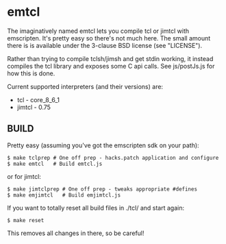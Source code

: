 emtcl
=====

The imaginatively named emtcl lets you compile tcl or jimtcl with emscripten. It's pretty easy so there's not much here. The small amount there is is available under the 3-clause BSD license (see "LICENSE").

Rather than trying to compile tclsh/jimsh and get stdin working, it instead compiles the tcl library and exposes some C api calls. See js/postJs.js for how this is done.

Current supported interpreters (and their versions) are:
 - tcl - core\_8\_6\_1
 - jimtcl - 0.75

BUILD
-----

Pretty easy (assuming you've got the emscripten sdk on your path):

    $ make tclprep # One off prep - hacks.patch application and configure
    $ make emtcl   # Build emtcl.js

or for jimtcl:

    $ make jimtclprep # One off prep - tweaks appropriate #defines
    $ make emjimtcl   # Build emjimtcl.js

If you want to totally reset all build files in ./tcl/ and start again:

    $ make reset

This removes all changes in there, so be careful!
